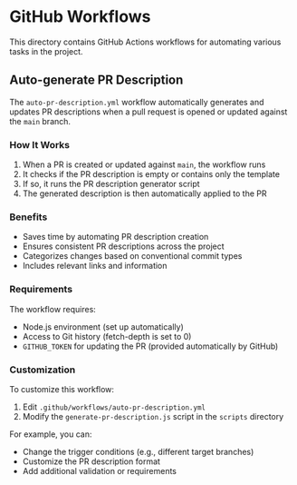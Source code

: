 # GitHub Workflows

This directory contains GitHub Actions workflows for automating various tasks in the project.

## Auto-generate PR Description

The `auto-pr-description.yml` workflow automatically generates and updates PR descriptions when a pull request is opened or updated against the `main` branch.

### How It Works

1. When a PR is created or updated against `main`, the workflow runs
2. It checks if the PR description is empty or contains only the template
3. If so, it runs the PR description generator script
4. The generated description is then automatically applied to the PR

### Benefits

- Saves time by automating PR description creation
- Ensures consistent PR descriptions across the project
- Categorizes changes based on conventional commit types
- Includes relevant links and information

### Requirements

The workflow requires:
- Node.js environment (set up automatically)
- Access to Git history (fetch-depth is set to 0)
- `GITHUB_TOKEN` for updating the PR (provided automatically by GitHub)

### Customization

To customize this workflow:

1. Edit `.github/workflows/auto-pr-description.yml`
2. Modify the `generate-pr-description.js` script in the `scripts` directory

For example, you can:
- Change the trigger conditions (e.g., different target branches)
- Customize the PR description format
- Add additional validation or requirements 
